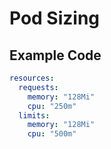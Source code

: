 # Pod Sizing

## Example Code

```yaml
resources:
  requests:
    memory: "128Mi"
    cpu: "250m"
  limits:
    memory: "128Mi"
    cpu: "500m"

```
